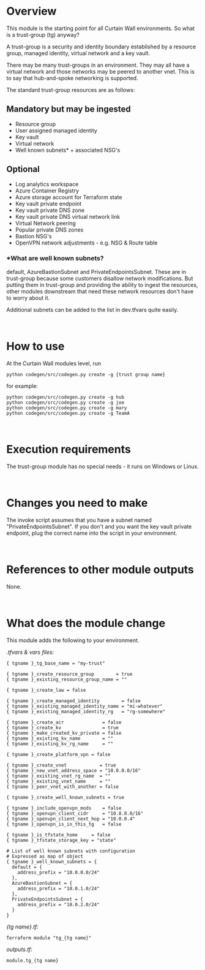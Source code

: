 # Overview

This module is the starting point for all Curtain Wall environments. So what is a trust-group (tg) anyway?  

A trust-group is a security and identity boundary established by a resource group, managed identity, virtual network and a key vault.  

There may be many trust-groups in an environment. They may all have a virtual network and those networks may be peered to another vnet. This is to say that hub-and-spoke networking is supported.  

The standard trust-group resources are as follows:

## Mandatory but may be ingested
* Resource group 
* User assigned managed identity 
* Key vault  
* Virtual network  
* Well known subnets* + associated NSG's  

## Optional
* Log analytics workspace  
* Azure Container Registry  
* Azure storage account for Terraform state  
* Key vault private endpoint  
* Key vault private DNS zone  
* Key vault private DNS virtual network link  
* Virtual Network peering  
* Popular private DNS zones  
* Bastion NSG's  
* OpenVPN network adjustments - e.g. NSG & Route table  

### *What are well known subnets?
default, AzureBastionSubnet and PrivateEndpointsSubnet. These are in trust-group because some customers disallow network modifications. But putting them in trust-group and providing the ability to ingest the resources, other modules downstream that need these network resources don't have to worry about it.  

Additional subnets can be added to the list in dev.tfvars quite easily.  

&nbsp;
# How to use

At the Curtain Wall modules level, run

`python codegen/src/codegen.py create -g {trust group name}`

for example:

`python codegen/src/codegen.py create -g hub`  
`python codegen/src/codegen.py create -g joe`  
`python codegen/src/codegen.py create -g mary`  
`python codegen/src/codegen.py create -g TeamA`  


&nbsp;
# Execution requirements

The trust-group module has no special needs - it runs on Windows or Linux.  

&nbsp;
# Changes you need to make

The invoke script assumes that you have a subnet named "PrivateEndpointsSubnet". If you don't and you want the key vault private endpoint, plug the correct name into the script in your environment.

&nbsp;
# References to other module outputs

None.  

&nbsp;
# What does the module change

This module adds the following to your environment.

*.tfvars & vars files:*
```
{ tgname }_tg_base_name = "my-trust"

{ tgname }_create_resource_group        = true
{ tgname }_existing_resource_group_name = ""

{ tgname }_create_law = false

{ tgname }_create_managed_identity        = false
{ tgname }_existing_managed_identity_name = "mi-whatever"
{ tgname }_existing_managed_identity_rg   = "rg-somewhere"

{ tgname }_create_acr              = false
{ tgname }_create_kv               = true
{ tgname }_make_created_kv_private = false
{ tgname }_existing_kv_name        = ""
{ tgname }_existing_kv_rg_name     = ""

{ tgname }_create_platform_vpn = false

{ tgname }_create_vnet            = true
{ tgname }_new_vnet_address_space = "10.0.0.0/16"
{ tgname }_existing_vnet_rg_name  = ""
{ tgname }_existing_vnet_name     = ""
{ tgname }_peer_vnet_with_another = false

{ tgname }_create_well_known_subnets = true

{ tgname }_include_openvpn_mods    = false
{ tgname }_openvpn_client_cidr     = "10.8.0.0/16"
{ tgname }_openvpn_client_next_hop = "10.0.0.4"
{ tgname }_openvpn_is_in_this_tg   = false

{ tgname }_is_tfstate_home     = false
{ tgname }_tfstate_storage_key = "state"

# List of well known subnets with configuration
# Expressed as map of object
{ tgname }_well_known_subnets = {
  default = {
    address_prefix = "10.0.0.0/24"
  },
  AzureBastionSubnet = {
    address_prefix = "10.0.1.0/24"
  },
  PrivateEndpointsSubnet = {
    address_prefix = "10.0.2.0/24"
  }
}
```
*{tg name}.tf:* 
```
Terraform module "tg_{tg name}" 
```
*outputs.tf:*
```
module.tg_{tg name}
```